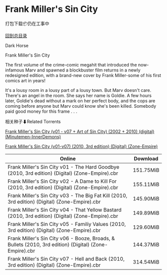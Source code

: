 # Frank Miller's Sin City

打包下载📦仍在工事中

[回到总目录](/Catalogs.md)

Dark Horse

Frank Miller's Sin City

The first volume of the crime-comic megahit that introduced the now-infamous Marv and spawned a blockbuster film returns in a newly redesigned edition, with a brand-new cover by Frank Miller-some of his first comics art in years!



It's a lousy room in a lousy part of a lousy town. But Marv doesn't care. There's an angel in the room. She says her name is Goldie. A few hours later, Goldie's dead without a mark on her perfect body, and the cops are coming before anyone but Marv could know she's been killed. Somebody paid good money for this frame . . .





相关种子⬇Related Torrents

[Frank Miller's Sin City (v01 - v07 + Art of Sin City) (2002 + 2010) (digital) (Minutemen-InnerDemons)](https://github.com/alicewish/markdown/blob/master/torrent/Frank-Millers-Sin-City--v01---v07---Art-of-Sin-City---2002---2010---digital---Minutemen-InnerDemons.md)

[Frank Miller's Sin City (v01-v07) (2010, 3rd edition) (Digital) (Zone-Empire)](https://github.com/alicewish/markdown/blob/master/torrent/Frank-Millers-Sin-City--v01-v07---2010--3rd-edition---Digital---Zone-Empire.md)

Online | Download
--- | ---
Frank Miller's Sin City v01 - The Hard Goodbye (2010, 3rd edition) (Digital) (Zone-Empire).cbr | 151.75MiB
Frank Miller's Sin City v02 - A Dame to Kill For (2010, 3rd edition) (Digital) (Zone-Empire).cbr | 155.11MiB
Frank Miller's Sin City v03 - The Big Fat Kill (2010, 3rd edition) (Digital) (Zone-Empire).cbr | 145.90MiB
Frank Miller's Sin City v04 - That Yellow Bastard (2010, 3rd edition) (Digital) (Zone-Empire).cbr | 149.89MiB
Frank Miller's Sin City v05 - Familiy Values (2010, 3rd edition) (Digital) (Zone-Empire).cbr | 129.60MiB
Frank Miller's Sin City v06 - Booze, Broads, & Bullets (2010, 3rd edition) (Digital) (Zone-Empire).cbr | 144.37MiB
Frank Miller's Sin City v07 - Hell and Back (2010, 3rd edition) (Digital) (Zone-Empire).cbr | 314.54MiB